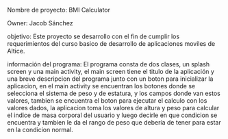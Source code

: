 Nombre de proyecto: BMI Calculator

Owner: Jacob Sánchez

objetivo: Este proyecto se desarrollo con el fin de cumplir los requerimientos del curso basico de desarrollo de aplicaciones moviles de Altice.

información del programa: El programa consta de dos clases, un splash screen y una main activity, el main screen tiene el titulo de la aplicación y una breve descripcion del programa junto con un boton para inicializar la aplicacion, en el main activity se encuentran los botones donde se selecciona el sistema de peso y de estatura, y los campos donde van estos valores, tambien se encuentra el boton para ejecutar el calculo con los valores dados, la aplicacion toma los valores de altura y peso para calcular el indice de masa corporal del usuario y luego decirle en que condicion se encuentra y tambien le da el rango de peso que debería de tener para estar en la condicion normal.
